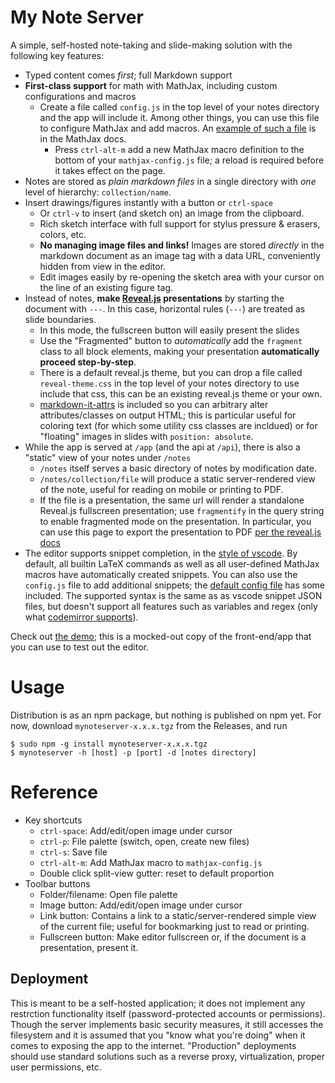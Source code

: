 # My Note Server

A simple, self-hosted note-taking and slide-making solution with the following key features:

* Typed content comes _first_; full Markdown support
* **First-class support** for math with MathJax, including custom configurations and macros
    * Create a file called `config.js` in the top level of your notes directory and the app will include it.
    Among other things, you can use this file to configure MathJax and add macros.
    An [example of such a file](https://docs.mathjax.org/en/latest/input/tex/macros.html) is in the MathJax docs.
        * Press `ctrl-alt-m` add a new MathJax macro definition to the bottom of your `mathjax-config.js` file; a reload is required before it takes effect on the page.
* Notes are stored as _plain markdown files_ in a single directory with _one_ level of hierarchy: `collection/name`.
* Insert drawings/figures instantly with a button or `ctrl-space`
    * Or `ctrl-v` to insert (and sketch on) an image from the clipboard.
    * Rich sketch interface with full support for stylus pressure & erasers, colors, etc.
    * **No managing image files and links!** Images are stored _directly_ in the markdown document as an image tag with a data URL, conveniently hidden from view in the editor.
    * Edit images easily by re-opening the sketch area with your cursor on the line of an existing figure tag.
* Instead of notes, **make [Reveal.js](https://revealjs.com) presentations** by starting the document with `---`. 
In this case, horizontal rules (`---`) are treated as slide boundaries.
    * In this mode, the fullscreen button will easily present the slides
    * Use the "Fragmented" button to *automatically* add the `fragment` class to all block elements, making your presentation **automatically proceed step-by-step**.
    * There is a default reveal.js theme, but you can drop a file called `reveal-theme.css` in the top level of your notes directory to use include that css, this can be an existing reveal.js theme or your own.
    * [markdown-it-attrs](https://github.com/arve0/markdown-it-attrs) is included so you can arbitrary alter attributes/classes on output HTML; this is particular useful for coloring text (for which some utility css classes are incldued) or for "floating" images in slides with `position: absolute`.
* While the app is served at `/app` (and the api at `/api`), there is also a "static" view of your notes under `/notes`
    * `/notes` itself serves a basic directory of notes by modification date.
    * `/notes/collection/file` will produce a static server-rendered view of the note, useful for reading on mobile or printing to PDF.
    * If the file is a presentation, the same url will render a standalone Reveal.js fullscreen presentation; use `fragmentify` in the query string to enable fragmented mode on the presentation. In particular, you can use this page to export the presentation to PDF [per the reveal.js docs](https://revealjs.com/pdf-export/)
* The editor supports snippet completion, in the [style of vscode](https://code.visualstudio.com/docs/editor/userdefinedsnippets). By default, all builtin LaTeX commands as well as all user-defined MathJax macros have automatically created snippets. You can also use the `config.js` file to add additional snippets; the [default config file](/src/lib/config-default.js) has some included. The supported syntax is the same as as vscode snippet JSON files, but doesn't support all features such as variables and regex (only what [codemirror supports](https://codemirror.net/docs/ref/#autocomplete.snippet)).

Check out [the demo](https://cemulate.github.io/mynoteserver/app/); this is a mocked-out copy of the front-end/app that you can use to test out the editor.

# Usage

Distribution is as an npm package, but nothing is published on npm yet.
For now, download `mynoteserver-x.x.x.tgz` from the Releases, and run

```
$ sudo npm -g install mynoteserver-x.x.x.tgz
$ mynoteserver -h [host] -p [port] -d [notes directory]
```

# Reference

* Key shortcuts
    * `ctrl-space`: Add/edit/open image under cursor
    * `ctrl-p`: File palette (switch, open, create new files)
    * `ctrl-s`: Save file
    * `ctrl-alt-m`: Add MathJax macro to `mathjax-config.js`
    * Double click split-view gutter: reset to default proportion
* Toolbar buttons
    * Folder/filename: Open file palette
    * Image button: Add/edit/open image under cursor
    * Link button: Contains a link to a static/server-rendered simple view of the current file; useful for bookmarking just to read or printing.
    * Fullscreen button: Make editor fullscreen or, if the document is a presentation, present it.

## Deployment

This is meant to be a self-hosted application; it does not implement any restrction functionality itself (password-protected accounts or permissions).
Though the server implements basic security measures, it still accesses the filesystem and it is assumed that you "know what you're doing" when it comes to exposing the app to the internet. "Production" deployments should use standard solutions such as a reverse proxy, virtualization, proper user permissions, etc.

